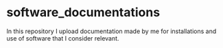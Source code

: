 # software_documentations
In this repository I upload documentation made by me for installations and use of software that I consider relevant.
